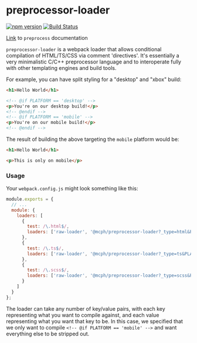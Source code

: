 # preprocessor-loader

[![npm version](https://badge.fury.io/js/@mcph/preprocessor-loader.svg)](https://badge.fury.io/js/@mcph/webpackpreprocessor-loader)
[![Build Status](https://travis-ci.org/WatchBeam/@mcph/preprocessor-loader.svg?branch=master)](https://travis-ci.org/WatchBeam/preprocessor-loader)

[Link](https://github.com/jsoverson/preprocess/blob/master/README.md) to `preprocess` documentation

`preprocessor-loader` is a webpack loader that allows conditional compilation of HTML/TS/CSS via comment 'directives'. It's essentially a very minimalistic C/C++ preprocessor language and to interoperate fully with other templating engines and build tools.

For example, you can have split styling for a "desktop" and "xbox" build:

```html
<h1>Hello World</h1>

<!-- @if PLATFORM == 'desktop' -->
<p>You're on our desktop build!</p>
<!-- @endif -->
<!-- @if PLATFORM == 'mobile' -->
<p>You're on our mobile build!</p>
<!-- @endif -->
```

The result of building the above targeting the `mobile` platform would be:

```html
<h1>Hello World</h1>

<p>This is only on mobile</p>
```

### Usage

Your `webpack.config.js` might look something like this:

```js
module.exports = {
  // ...
  module: {
    loaders: [
      {
        test: /\.html$/,
        loaders: ['raw-loader', '@mcph/preprocessor-loader?_type=html&PLATFORM=' + platform]
      },
      {
        test: /\.ts$/,
        loaders: ['raw-loader', '@mcph/preprocessor-loader?_type=ts&PLATFORM=' + platform]
      },
      {
        test: /\.scss$/,
        loaders: ['raw-loader', '@mcph/preprocessor-loader?_type=scss&PLATFORM=' + platform]
      }
    ]
  }
};
```

The loader can take any number of key/value pairs, with each key representing what you want to compile against, and each value representing what you want that key to be. In this case, we specified that we only want to compile `<!-- @if PLATFORM == 'mobile' -->` and want everything else to be stripped out.
